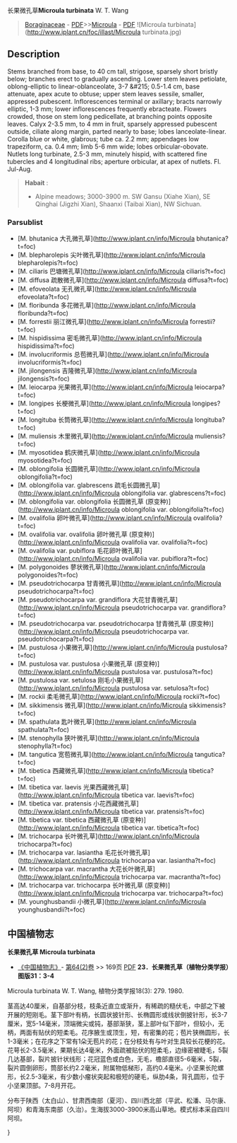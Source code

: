 长果微孔草**Microula turbinata** W. T. Wang

> [Boraginaceae](http://www.iplant.cn/info/Boraginaceae?t=foc) - [PDF](http://www.iplant.cn/foc/pdf/Boraginaceae.pdf)>>[Microula](http://www.iplant.cn/info/Microula?t=foc) - [PDF](http://www.iplant.cn/foc/pdf/Microula.pdf)
![Microula turbinata](http://www.iplant.cn/foc/illast/Microula turbinata.jpg)

## Description

Stems branched from base, to 40 cm tall, strigose, sparsely short bristly below; branches erect to gradually ascending. Lower stem leaves petiolate, oblong-elliptic to linear-oblanceolate, 3-7 &amp;#215; 0.5-1.4 cm, base attenuate, apex acute to obtuse; upper stem leaves sessile, smaller, appressed pubescent. Inflorescences terminal or axillary; bracts narrowly elliptic, 1-3 mm; lower inflorescences frequently ebracteate. Flowers crowded, those on stem long pedicellate, at branching points opposite leaves. Calyx 2-3.5 mm, to 4 mm in fruit, sparsely appressed pubescent outside, ciliate along margin, parted nearly to base; lobes lanceolate-linear. Corolla blue or white, glabrous; tube ca. 2.2 mm; appendages low trapeziform, ca. 0.4 mm; limb 5-6 mm wide; lobes orbicular-obovate. Nutlets long turbinate, 2.5-3 mm, minutely hispid, with scattered fine tubercles and 4 longitudinal ribs; aperture orbicular, at apex of nutlets. Fl. Jul-Aug.

> **Habait** : 
>* Alpine meadows; 3000-3900 m. SW Gansu (Xiahe Xian), SE Qinghai (Jigzhi Xian), Shaanxi (Taibai Xian), NW Sichuan.

### Parsublist

* [M.  bhutanica  大孔微孔草](http://www.iplant.cn/info/Microula bhutanica?t=foc)
* [M.  blepharolepis  尖叶微孔草](http://www.iplant.cn/info/Microula blepharolepis?t=foc)
* [M.  ciliaris  巴塘微孔草](http://www.iplant.cn/info/Microula ciliaris?t=foc)
* [M.  diffusa  疏散微孔草](http://www.iplant.cn/info/Microula diffusa?t=foc)
* [M.  efoveolata  无孔微孔草](http://www.iplant.cn/info/Microula efoveolata?t=foc)
* [M.  floribunda  多花微孔草](http://www.iplant.cn/info/Microula floribunda?t=foc)
* [M.  forrestii  丽江微孔草](http://www.iplant.cn/info/Microula forrestii?t=foc)
* [M.  hispidissima  密毛微孔草](http://www.iplant.cn/info/Microula hispidissima?t=foc)
* [M.  involucriformis  总苞微孔草](http://www.iplant.cn/info/Microula involucriformis?t=foc)
* [M.  jilongensis  吉隆微孔草](http://www.iplant.cn/info/Microula jilongensis?t=foc)
* [M.  leiocarpa  光果微孔草](http://www.iplant.cn/info/Microula leiocarpa?t=foc)
* [M.  longipes  长梗微孔草](http://www.iplant.cn/info/Microula longipes?t=foc)
* [M.  longituba  长筒微孔草](http://www.iplant.cn/info/Microula longituba?t=foc)
* [M.  muliensis  木里微孔草](http://www.iplant.cn/info/Microula muliensis?t=foc)
* [M.  myosotidea  鹤庆微孔草](http://www.iplant.cn/info/Microula myosotidea?t=foc)
* [M.  oblongifolia  长圆微孔草](http://www.iplant.cn/info/Microula oblongifolia?t=foc)
* [M.  oblongifolia var. glabrescens  疏毛长圆微孔草](http://www.iplant.cn/info/Microula oblongifolia var. glabrescens?t=foc)
* [M.  oblongifolia var. oblongifolia  长圆微孔草 (原变种)](http://www.iplant.cn/info/Microula oblongifolia var. oblongifolia?t=foc)
* [M.  ovalifolia  卵叶微孔草](http://www.iplant.cn/info/Microula ovalifolia?t=foc)
* [M.  ovalifolia var. ovalifolia  卵叶微孔草 (原变种)](http://www.iplant.cn/info/Microula ovalifolia var. ovalifolia?t=foc)
* [M.  ovalifolia var. pubiflora  毛花卵叶微孔草](http://www.iplant.cn/info/Microula ovalifolia var. pubiflora?t=foc)
* [M.  polygonoides  蓼状微孔草](http://www.iplant.cn/info/Microula polygonoides?t=foc)
* [M.  pseudotrichocarpa  甘青微孔草](http://www.iplant.cn/info/Microula pseudotrichocarpa?t=foc)
* [M.  pseudotrichocarpa var. grandiflora  大花甘青微孔草](http://www.iplant.cn/info/Microula pseudotrichocarpa var. grandiflora?t=foc)
* [M.  pseudotrichocarpa var. pseudotrichocarpa  甘青微孔草 (原变种)](http://www.iplant.cn/info/Microula pseudotrichocarpa var. pseudotrichocarpa?t=foc)
* [M.  pustulosa  小果微孔草](http://www.iplant.cn/info/Microula pustulosa?t=foc)
* [M.  pustulosa var. pustulosa  小果微孔草 (原变种)](http://www.iplant.cn/info/Microula pustulosa var. pustulosa?t=foc)
* [M.  pustulosa var. setulosa  刚毛小果微孔草](http://www.iplant.cn/info/Microula pustulosa var. setulosa?t=foc)
* [M.  rockii  柔毛微孔草](http://www.iplant.cn/info/Microula rockii?t=foc)
* [M.  sikkimensis  微孔草](http://www.iplant.cn/info/Microula sikkimensis?t=foc)
* [M.  spathulata  匙叶微孔草](http://www.iplant.cn/info/Microula spathulata?t=foc)
* [M.  stenophylla  狭叶微孔草](http://www.iplant.cn/info/Microula stenophylla?t=foc)
* [M.  tangutica  宽苞微孔草](http://www.iplant.cn/info/Microula tangutica?t=foc)
* [M.  tibetica  西藏微孔草](http://www.iplant.cn/info/Microula tibetica?t=foc)
* [M.  tibetica var. laevis  光果西藏微孔草](http://www.iplant.cn/info/Microula tibetica var. laevis?t=foc)
* [M.  tibetica var. pratensis  小花西藏微孔草](http://www.iplant.cn/info/Microula tibetica var. pratensis?t=foc)
* [M.  tibetica var. tibetica  西藏微孔草 (原变种)](http://www.iplant.cn/info/Microula tibetica var. tibetica?t=foc)
* [M.  trichocarpa  长叶微孔草](http://www.iplant.cn/info/Microula trichocarpa?t=foc)
* [M.  trichocarpa var. lasiantha  毛花长叶微孔草](http://www.iplant.cn/info/Microula trichocarpa var. lasiantha?t=foc)
* [M.  trichocarpa var. macrantha  大花长叶微孔草](http://www.iplant.cn/info/Microula trichocarpa var. macrantha?t=foc)
* [M.  trichocarpa var. trichocarpa  长叶微孔草 (原变种)](http://www.iplant.cn/info/Microula trichocarpa var. trichocarpa?t=foc)
* [M.  younghusbandii  小微孔草](http://www.iplant.cn/info/Microula younghusbandii?t=foc)

## 中国植物志
**长果微孔草 Microula turbinata**

* [《中国植物志》](http://www.iplant.cn/frps)- [第64(2)卷](http://www.iplant.cn/frps/vol/64(2)) >> 169页 [PDF](http://www.iplant.cn/frps/pdf/64(2)/169c.pdf)
**23．长果微孔草（植物分类学报）图版31：3-4**

Microula turbinata W. T. Wang, 植物分类学报18(3): 279. 1980.

茎高达40厘米，自基部分枝，枝条近直立或渐升，有稀疏的糙伏毛，中部之下被开展的短刚毛。茎下部叶有柄，长圆状披针形、长椭圆形或线状倒披针形，长3-7厘米，宽5-14毫米，顶端微尖或钝，基部渐狭，茎上部叶似下部叶，但较小，无柄，两面有贴伏的短柔毛。花序腋生或顶生，短，有密集的花；苞片狭椭圆形，长1-3毫米；在花序之下常有1朵无苞片的花；在分枝处有与叶对生具较长花梗的花。花萼长2-3.5毫米，果期长达4毫米，外面疏被贴伏的短柔毛，边缘密被睫毛，5裂几达基部，裂片披针状线形；花冠蓝色或白色，无毛，檐部直径5-6毫米，5裂，裂片圆倒卵形，筒部长约2.2毫米，附属物低梯形，高约0.4毫米。小坚果长陀螺形，长2.5-3毫米，有少数小瘤状突起和极短的硬毛，纵肋4条，背孔圆形，位于小坚果顶部。7-8月开花。

分布于陕西（太白山）、甘肃西南部（夏河）、四川西北部（平武、松潘、马尔康、阿坝）和青海东南部（久治）。生海拔3000-3900米高山草地。模式标本采自四川阿坝。

}